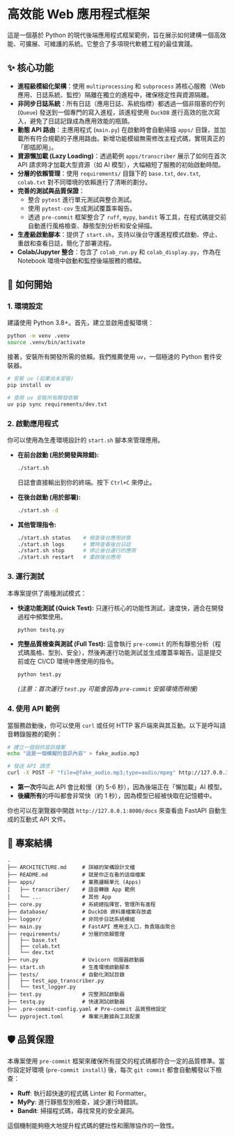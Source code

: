 # 高效能 Web 應用程式框架

這是一個基於 Python 的現代後端應用程式框架範例，旨在展示如何建構一個高效能、可擴展、可維護的系統。它整合了多項現代軟體工程的最佳實踐。

## ✨ 核心功能

- **進程級模組化架構**：使用 `multiprocessing` 和 `subprocess` 將核心服務（Web 應用、日誌系統、監控）隔離在獨立的進程中，確保穩定性與資源隔離。
- **非同步日誌系統**：所有日誌（應用日誌、系統指標）都透過一個非阻塞的佇列 (`Queue`) 發送到一個專門的寫入進程，該進程使用 `DuckDB` 進行高效的批次寫入，避免了日誌記錄成為應用效能的瓶頸。
- **動態 API 路由**：主應用程式 (`main.py`) 在啟動時會自動掃描 `apps/` 目錄，並加載所有符合規範的子應用路由。新增功能模組無需修改主程式碼，實現真正的「即插即用」。
- **資源懶加載 (Lazy Loading)**：透過範例 `apps/transcriber` 展示了如何在首次 API 請求時才加載大型資源（如 AI 模型），大幅縮短了服務的初始啟動時間。
- **分層的依賴管理**：使用 `requirements/` 目錄下的 `base.txt`, `dev.txt`, `colab.txt` 對不同環境的依賴進行了清晰的劃分。
- **完善的測試與品質保證**：
  - 整合 `pytest` 進行單元測試與整合測試。
  - 使用 `pytest-cov` 生成測試覆蓋率報告。
  - 透過 `pre-commit` 框架整合了 `ruff`, `mypy`, `bandit` 等工具，在程式碼提交前自動進行風格檢查、靜態型別分析和安全掃描。
- **生產級啟動腳本**：提供了 `start.sh`，支持以後台守護進程模式啟動、停止、重啟和查看日誌，簡化了部署流程。
- **Colab/Jupyter 整合**：包含了 `colab_run.py` 和 `colab_display.py`，作為在 Notebook 環境中啟動和監控後端服務的橋樑。

## 🚀 如何開始

### 1. 環境設定

建議使用 Python 3.8+。首先，建立並啟用虛擬環境：

```bash
python -m venv .venv
source .venv/bin/activate
```

接著，安裝所有開發所需的依賴。我們推薦使用 `uv`，一個極速的 Python 套件安裝器。

```bash
# 安裝 uv (如果尚未安裝)
pip install uv

# 使用 uv 安裝所有開發依賴
uv pip sync requirements/dev.txt
```

### 2. 啟動應用程式

你可以使用為生產環境設計的 `start.sh` 腳本來管理應用。

- **在前台啟動 (用於開發與除錯):**
  ```bash
  ./start.sh
  ```
  日誌會直接輸出到你的終端。按下 `Ctrl+C` 來停止。

- **在後台啟動 (用於部署):**
  ```bash
  ./start.sh -d
  ```

- **其他管理指令:**
  ```bash
  ./start.sh status    # 檢查後台應用狀態
  ./start.sh logs      # 實時查看後台日誌
  ./start.sh stop      # 停止後台運行的應用
  ./start.sh restart   # 重啟後台應用
  ```

### 3. 運行測試

本專案提供了兩種測試模式：

- **快速功能測試 (Quick Test):**
  只運行核心的功能性測試，速度快，適合在開發過程中頻繁使用。
  ```bash
  python testq.py
  ```

- **完整品質檢查與測試 (Full Test):**
  這會執行 `pre-commit` 的所有靜態分析（程式碼風格、型別、安全），然後再運行功能測試並生成覆蓋率報告。這是提交前或在 CI/CD 環境中應使用的指令。
  ```bash
  python test.py
  ```
  *(注意：首次運行 `test.py` 可能會因為 `pre-commit` 安裝環境而稍慢)*

### 4. 使用 API 範例

當服務啟動後，你可以使用 `curl` 或任何 HTTP 客戶端來與其互動。以下是呼叫語音轉錄服務的範例：

```bash
# 建立一個假的音訊檔案
echo "這是一個模擬的音訊內容" > fake_audio.mp3

# 發送 API 請求
curl -X POST -F "file=@fake_audio.mp3;type=audio/mpeg" http://127.0.0.1:8000/transcriber/upload
```

- **第一次**呼叫此 API 會比較慢（約 5-6 秒），因為後端正在「懶加載」AI 模型。
- **後續所有**的呼叫都會非常快（約 1 秒），因為模型已經被快取在記憶體中。

你也可以在瀏覽器中開啟 `http://127.0.0.1:8000/docs` 來查看由 FastAPI 自動生成的互動式 API 文件。

## 📂 專案結構

```
.
├── ARCHITECTURE.md     # 詳細的架構設計文檔
├── README.md           # 就是你正在看的這個檔案
├── apps/               # 業務邏輯單元 (Apps)
│   ├── transcriber/    # 語音轉錄 App 範例
│   └── ...             # 其他 App
├── core.py             # 系統總指揮官，管理所有進程
├── database/           # DuckDB 資料庫檔案存放處
├── logger/             # 非同步日誌系統模組
├── main.py             # FastAPI 應用主入口，負責路由聚合
├── requirements/       # 分層的依賴管理
│   ├── base.txt
│   ├── colab.txt
│   └── dev.txt
├── run.py              # Uvicorn 伺服器啟動器
├── start.sh            # 生產環境啟動腳本
├── tests/              # 自動化測試目錄
│   ├── test_app_transcriber.py
│   └── test_logger.py
├── test.py             # 完整測試啟動器
├── testq.py            # 快速測試啟動器
├── .pre-commit-config.yaml # Pre-commit 品質預檢設定
└── pyproject.toml      # 專案元數據與工具配置
```

## 🛡️ 品質保證

本專案使用 `pre-commit` 框架來確保所有提交的程式碼都符合一定的品質標準。當你設定好環境 (`pre-commit install`) 後，每次 `git commit` 都會自動觸發以下檢查：

- **Ruff**: 執行超快速的程式碼 Linter 和 Formatter。
- **MyPy**: 進行靜態型別檢查，減少運行時錯誤。
- **Bandit**: 掃描程式碼，尋找常見的安全漏洞。

這個機制能夠極大地提升程式碼的健壯性和團隊協作的一致性。
